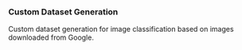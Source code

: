 ### Custom Dataset Generation
Custom dataset generation for image classification based on images downloaded from Google.
